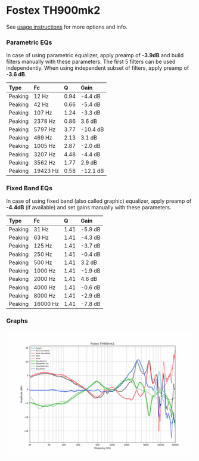 # Fostex TH900mk2
See [usage instructions](https://github.com/jaakkopasanen/AutoEq#usage) for more options and info.

### Parametric EQs
In case of using parametric equalizer, apply preamp of **-3.9dB** and build filters manually
with these parameters. The first 5 filters can be used independently.
When using independent subset of filters, apply preamp of **-3.6 dB**.

| Type    | Fc       |    Q | Gain     |
|:--------|:---------|:-----|:---------|
| Peaking | 12 Hz    | 0.94 | -4.4 dB  |
| Peaking | 42 Hz    | 0.66 | -5.4 dB  |
| Peaking | 107 Hz   | 1.24 | -3.3 dB  |
| Peaking | 2378 Hz  | 0.86 | 3.6 dB   |
| Peaking | 5797 Hz  | 3.77 | -10.4 dB |
| Peaking | 469 Hz   | 2.13 | 3.1 dB   |
| Peaking | 1005 Hz  | 2.87 | -2.0 dB  |
| Peaking | 3207 Hz  | 4.48 | -4.4 dB  |
| Peaking | 3562 Hz  | 1.77 | 2.9 dB   |
| Peaking | 19423 Hz | 0.58 | -12.1 dB |

### Fixed Band EQs
In case of using fixed band (also called graphic) equalizer, apply preamp of **-4.4dB**
(if available) and set gains manually with these parameters.

| Type    | Fc       |    Q | Gain    |
|:--------|:---------|:-----|:--------|
| Peaking | 31 Hz    | 1.41 | -5.9 dB |
| Peaking | 63 Hz    | 1.41 | -4.3 dB |
| Peaking | 125 Hz   | 1.41 | -3.7 dB |
| Peaking | 250 Hz   | 1.41 | -0.4 dB |
| Peaking | 500 Hz   | 1.41 | 3.2 dB  |
| Peaking | 1000 Hz  | 1.41 | -1.9 dB |
| Peaking | 2000 Hz  | 1.41 | 4.6 dB  |
| Peaking | 4000 Hz  | 1.41 | -0.6 dB |
| Peaking | 8000 Hz  | 1.41 | -2.9 dB |
| Peaking | 16000 Hz | 1.41 | -7.8 dB |

### Graphs
![](./Fostex%20TH900mk2.png)